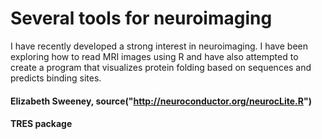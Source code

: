 # Several tools for neuroimaging
I have recently developed a strong interest in neuroimaging. 
I have been exploring how to read MRI images using R and have also attempted to create a program that visualizes protein folding based on sequences and predicts binding sites.
#### Elizabeth Sweeney, source("http://neuroconductor.org/neurocLite.R")
#### TRES package
